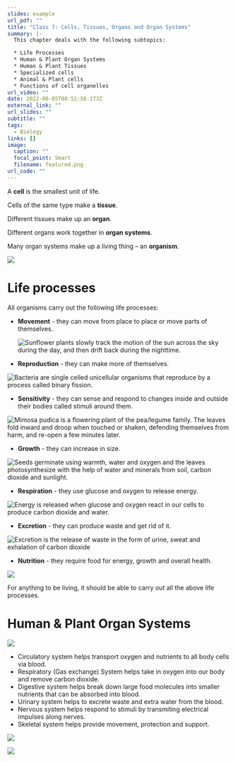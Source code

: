 ```yaml
---
slides: example
url_pdf: ""
title: "Class 7: Cells, Tissues, Organs and Organ Systems"
summary: |-
  This chapter deals with the following subtopics:

  * Life Processes
  * Human & Plant Organ Systems
  * Human & Plant Tissues
  * Specialized cells
  * Animal & Plant cells 
  * Functions of cell organelles
url_video: ""
date: 2022-06-05T08:51:58.173Z
external_link: ""
url_slides: ""
subtitle: ""
tags:
  - Biology
links: []
image:
  caption: ""
  focal_point: Smart
  filename: featured.png
url_code: ""
---
```

A **cell** is the smallest unit of life. 

Cells of the same type make a **tissue**. 

Different tissues make up an **organ**. 

Different organs work together in **organ systems**. 

Many organ systems make up a living thing – an **organism**. 

![](levels_of_organisation.png)

# **Life processes**

All organisms carry out the following life processes: 

* **Movement** - they can move from place to place or move parts of themselves.

  ![](movement.gif "Sunflower plants slowly track the motion of the sun across the sky during the day, and then drift back during the nighttime.")
* **Reproduction** - they can make more of themselves.

![](reproduction.gif "Bacteria are single celled unicellular organisms that reproduce by a process called binary fission.")

* **Sensitivity** - they can sense and respond to changes inside and outside their bodies called stimuli around them.

![](sensitivity.gif "Mimosa pudica is a flowering plant of the pea/legume family. The leaves fold inward and droop when touched or shaken, defending themselves from harm, and re-open a few minutes later.")

* **Growth** - they can increase in size.

![](growth.gif "Seeds germinate using warmth, water and oxygen and the leaves photosynthesize with the help of water and minerals from soil, carbon dioxide and sunlight.")

* **Respiration** - they use glucose and oxygen to release energy.

![](respiration.gif "Energy is released when glucose and oxygen react in our cells to produce carbon dioxide and water.")

* **Excretion** - they can produce waste and get rid of it.

![](excretion.gif "Excretion is the release of waste in the form of urine, sweat and exhalation of carbon dioxide")

* **Nutrition** - they require food for energy, growth and overall health. 

![](nutrition.gif)

For anything to be living, it should be able to carry out all the above life processes.

# Human & Plant Organ Systems

![](human-organ-systems.png)

* Circulatory system helps transport oxygen and nutrients to all body cells via blood. 
* Respiratory (Gas exchange) System helps take in oxygen into our body and remove carbon dioxide.
* Digestive system helps break down large food molecules into smaller nutrients that can be absorbed into blood. 
* U﻿rinary system helps to excrete waste and extra water from the blood.
* N﻿ervous system helps respond to stimuli by transmiting electrical impulses along nerves.
* S﻿keletal system helps provide movement, protection and support. 

![](plant-organ-systems-1.png)

![](plant-organ-systems.png)